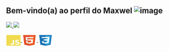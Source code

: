 ## Bem-vindo(a) ao perfil do Maxwel  ![image](https://github.com/user-attachments/assets/f392c7a3-0374-4a22-85b2-97de26f61537)


 <div>
   <a href="https://github.com/maxwel84">
   <img height="180em" src="https://github-readme-stats.vercel.app/api?username=maxwel84&show_icons=true&theme=tokyonight&include_all_commits=true&count_private=true"/>
   <img height="180em" src="https://github-readme-stats.vercel.app/api/top-langs/?username=maxwel84&layout=compact&langs_count=6&theme=tokyonight"/>
</div>
    
<div style="display: inline_block"><br>
  <img align="center" alt="Js" height="30" width="40" src="https://raw.githubusercontent.com/devicons/devicon/master/icons/javascript/javascript-plain.svg">
  <img align="center" alt="HTML" height="30" width="40" src="https://raw.githubusercontent.com/devicons/devicon/master/icons/html5/html5-original.svg">
  <img align="center" alt="CSS" height="30" width="40" src="https://raw.githubusercontent.com/devicons/devicon/master/icons/css3/css3-original.svg">
</div>
 
<br>
 

<div> 
</div>
